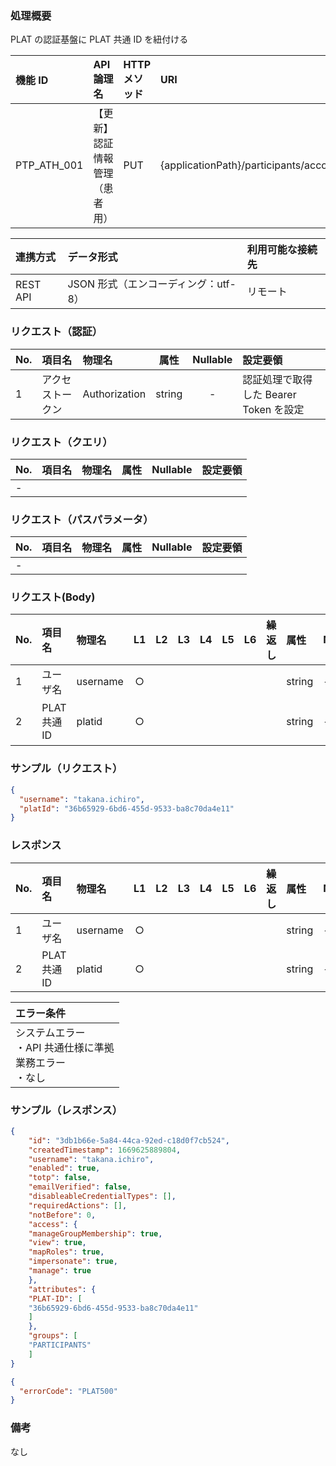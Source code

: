 ### 処理概要

PLAT の認証基盤に PLAT 共通 ID を紐付ける

| 機能 ID     | API 論理名                     | HTTP メソッド | URI                                     |
| :---------- | :----------------------------- | :------------ | :-------------------------------------- |
| PTP_ATH_001 | 【更新】認証情報管理（患者用） | PUT           | {applicationPath}/participants/accounts |

| 連携方式 | データ形式                           | 利用可能な接続先 |
| :------- | :----------------------------------- | :--------------- |
| REST API | JSON 形式（エンコーディング：utf-8） | リモート         |

### リクエスト（認証）

| No. | 項目名           | 物理名        |  属性  | Nullable | 設定要領                               |
| :-- | :--------------- | :------------ | :----: | :------: | :------------------------------------- |
| 1   | アクセストークン | Authorization | string |    -     | 認証処理で取得した Bearer Token を設定 |

### リクエスト（クエリ）

| No. | 項目名 | 物理名 | 属性 | Nullable | 設定要領 |
| :-- | :----- | :----- | :--: | :------: | :------- |
| -   |        |        |      |          |          |

### リクエスト（パスパラメータ）

| No. | 項目名 | 物理名 | 属性 | Nullable | 設定要領 |
| :-- | :----- | :----- | :--: | :------: | :------- |
| -   |        |        |      |          |          |

### リクエスト(Body)

| No. | 項目名       | 物理名   | L1  | L2  | L3  | L4  | L5  | L6  | 繰返し | 属性   | Nullable | リクエスト設定要領 |
| :-- | :----------- | :------- | :-: | :-: | :-: | :-: | :-: | :-: | :----- | :----- | :------- | :----------------- |
| 1   | ユーザ名     | username |  ○  |     |     |     |     |     |        | string | -        |                    |
| 2   | PLAT 共通 ID | platid   |  ○  |     |     |     |     |     |        | string | -        | PLAT_ID の値を設定 |

### サンプル（リクエスト）

```json
{
  "username": "takana.ichiro",
  "platId": "36b65929-6bd6-455d-9533-ba8c70da4e11"
}
```

### レスポンス

| No. | 項目名       | 物理名   | L1  | L2  | L3  | L4  | L5  | L6  | 繰返し | 属性   | Nullable | レスポンス設定要領 |
| :-- | :----------- | :------- | :-: | :-: | :-: | :-: | :-: | :-: | :----- | :----- | :------- | :----------------- |
| 1   | ユーザ名     | username |  ○  |     |     |     |     |     |        | string | -        |                    |
| 2   | PLAT 共通 ID | platid   |  ○  |     |     |     |     |     |        | string | -        | PLAT_ID の値       |

| エラー条件                                                        |
| :---------------------------------------------------------------- |
| システムエラー<br/>・API 共通仕様に準拠<br/>業務エラー<br/>・なし |

### サンプル（レスポンス）

```json title="正常終了"
{
    "id": "3db1b66e-5a84-44ca-92ed-c18d0f7cb524",
    "createdTimestamp": 1669625889804,
    "username": "takana.ichiro",
    "enabled": true,
    "totp": false,
    "emailVerified": false,
    "disableableCredentialTypes": [],
    "requiredActions": [],
    "notBefore": 0,
    "access": {
    "manageGroupMembership": true,
    "view": true,
    "mapRoles": true,
    "impersonate": true,
    "manage": true
    },
    "attributes": {
    "PLAT-ID": [
    "36b65929-6bd6-455d-9533-ba8c70da4e11"
    ]
    },
    "groups": [
    "PARTICIPANTS"
    ]
}
```

```json title="異常終了"
{
  "errorCode": "PLAT500"
}
```

### 備考

なし

